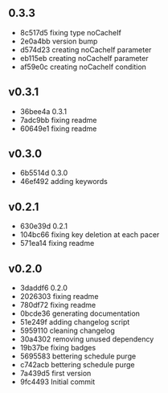 
## 0.3.3
* 8c517d5 fixing type noCacheIf
* 2e0a4bb version bump
* d574d23 creating noCacheIf parameter
* eb115eb creating noCacheIf parameter
* af59e0c creating noCacheIf condition
## v0.3.1
* 36bee4a 0.3.1
* 7adc9bb fixing readme
* 60649e1 fixing readme
## v0.3.0
* 6b5514d 0.3.0
* 46ef492 adding keywords
## v0.2.1
* 630e39d 0.2.1
* 104bc66 fixing key deletion at each pacer
* 571ea14 fixing readme
## v0.2.0
* 3daddf6 0.2.0
* 2026303 fixing readme
* 780df72 fixing readme
* 0bcde36 generating documentation
* 51e249f adding changelog script
* 5959110 cleaning changelog
* 30a4302 removing unused dependency
* 19b37be fixing badges
* 5695583 bettering schedule purge
* c742acb bettering schedule purge
* 7a439d5 first version
* 9fc4493 Initial commit
